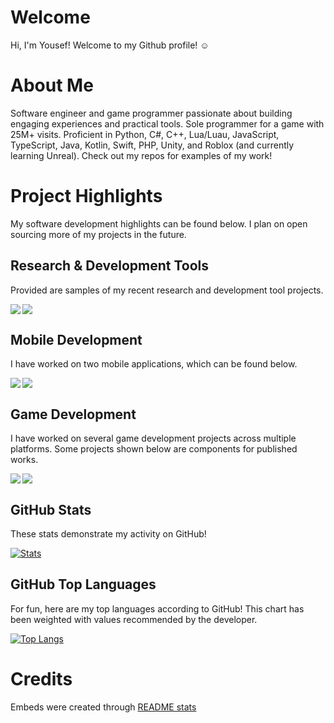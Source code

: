 # Welcome

Hi, I'm Yousef! Welcome to my Github profile! ☺️

# About Me

Software engineer and game programmer passionate about building engaging experiences and practical tools. Sole programmer for a game with 25M+ visits. Proficient in Python, C#, C++, Lua/Luau, JavaScript, TypeScript, Java, Kotlin, Swift, PHP, Unity, and Roblox (and currently learning Unreal). Check out my repos for examples of my work!


# Project Highlights

My software development highlights can be found below. I plan on open sourcing more of my projects in the future.

## Research & Development Tools

Provided are samples of my recent research and development tool projects.

<a href="https://github.com/yousefalshaikh17/protein_mesh_simulated_annealing" target="_blank">
  <img align="left" src="https://github-readme-stats.vercel.app/api/pin/?username=yousefalshaikh17&repo=protein_mesh_simulated_annealing&theme=transparent&description_lines_count=2" />
</a>


<a href="https://github.com/yousefalshaikh17/lua-unit-testing-library" target="_blank">
  <img src="https://github-readme-stats.vercel.app/api/pin/?username=yousefalshaikh17&repo=lua-unit-testing-library&theme=transparent&description_lines_count=2" />
</a>

## Mobile Development

I have worked on two mobile applications, which can be found below.

<a href="https://github.com/yousefalshaikh17/object-detector-app-for-tourists" target="_blank">
  <img align="left" src="https://github-readme-stats.vercel.app/api/pin/?username=yousefalshaikh17&repo=object-detector-app-for-tourists&theme=transparent&description_lines_count=2&" />
</a>

<a href="https://github.com/yousefalshaikh17/plant-simulator-game-ios" target="_blank">
  <img src="https://github-readme-stats.vercel.app/api/pin/?username=yousefalshaikh17&repo=plant-simulator-game-ios&theme=transparent&description_lines_count=2&" />
</a>

## Game Development

I have worked on several game development projects across multiple platforms. Some projects shown below are components for published works.

<a href="https://github.com/yousefalshaikh17/3d-game-console-museum" target="_blank">
  <img align="left" src="https://github-readme-stats.vercel.app/api/pin/?username=yousefalshaikh17&repo=3d-game-console-museum&theme=transparent&description_lines_count=2&" />
</a>

<a href="https://github.com/yousefalshaikh17/x-marks-the-spot" target="_blank">
  <img src="https://github-readme-stats.vercel.app/api/pin/?username=yousefalshaikh17&repo=x-marks-the-spot&theme=transparent&description_lines_count=2&" />
</a>

## GitHub Stats

These stats demonstrate my activity on GitHub!

[![Stats](https://github-readme-stats.vercel.app/api/?username=yousefalshaikh17&show_icons=true&theme=transparent)](https://github.com/yousefalshaikh17?tab=repositories)


## GitHub Top Languages

For fun, here are my top languages according to GitHub! This chart has been weighted with values recommended by the developer.

[![Top Langs](https://github-readme-stats.vercel.app/api/top-langs/?username=yousefalshaikh17&layout=donut&theme=transparent&langs_count=7&size_weight=0.5&count_weight=0.5)](https://github.com/yousefalshaikh17?tab=repositories)



# Credits
Embeds were created through [README stats](https://github.com/anuraghazra/github-readme-stats)
